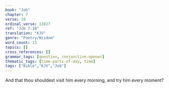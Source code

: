 ```yaml
---
book: "Job"
chapter: 7
verse: 18
ordinal_verse: 13027
ref: "Job 7:18"
translation: "KJV"
genre: "Poetry/Wisdom"
word_count: 13
topics: []
cross_references: []
grammar_tags: [question, conjunctive-opener]
thematic_tags: [time-parts-of-day, time]
tags: ["Bible","KJV","Job"]
---
```

And that thou shouldest visit him every morning, and try him every moment?
